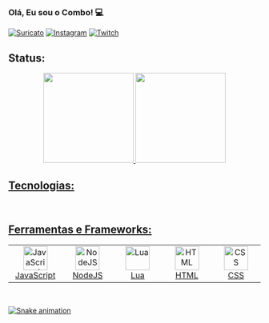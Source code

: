 ### Olá, Eu sou o Combo! 💻

[![Suricato](https://img.shields.io/badge/Discord-7289DA?style=for-the-badge&logo=discord&logoColor=white)](https://discord.gg/srcq9ffR24)
[![Instagram](https://img.shields.io/badge/Instagram-E4405F?style=for-the-badge&logo=instagram&logoColor=white)](https://www.instagram.com/vrp.combo/)
[![Twitch](https://img.shields.io/badge/Twitch-9146FF?style=for-the-badge&logo=twitch&logoColor=white)](https://www.twitch.tv/combofnt)

## Status:

<div align="center">
  <a href="https://github.com/diogonakasone">
  <img height="180em" src="https://github-readme-stats.vercel.app/api?username=combo0001&show_icons=true&theme=dracula&include_all_commits=true&count_private=true"/>
  <img height="180em" src="https://github-readme-stats.vercel.app/api/top-langs/?username=combo0001&layout=compact&langs_count=7&theme=dracula"/>
</div>
  
## Tecnologias:
  
<br />

## Ferramentas e Frameworks:

<table style="overflow:hidden">
  <tr>
    <td align="center" width="96">
      <a href="#javascript">
        <img src="https://upload.wikimedia.org/wikipedia/commons/thumb/9/99/Unofficial_JavaScript_logo_2.svg/1200px-Unofficial_JavaScript_logo_2.svg.png" width="48" height="48" alt="JavaScript1" />
      </a>
      <br>JavaScript
    </td>
    <td align="center" width="96">
      <a href="#nodejs">
        <img src="https://thidu.dev/images/Nodejs.svg" width="48" height="48" alt="NodeJS" />
      </a>
      <br>NodeJS
    </td>
    <td align="center" width="96">
      <a href="#lua">
        <img src="https://upload.wikimedia.org/wikipedia/commons/thumb/c/cf/Lua-Logo.svg/1200px-Lua-Logo.svg.png" width="48" height="48" alt="Lua" />
      </a>
      <br>Lua
    </td>
    <td align="center" width="96">
      <a href="#html">
        <img src="https://upload.wikimedia.org/wikipedia/commons/thumb/6/61/HTML5_logo_and_wordmark.svg/1200px-HTML5_logo_and_wordmark.svg.png" width="48" height="48" alt="HTML" />
      </a>
      <br>HTML
    </td>
    <td align="center" width="96">
      <a href="#css">
        <img src="https://llumine.com.br/wp-content/uploads/2018/03/css-logo-300x300.png" width="48" height="48" alt="CSS" />
      </a>
      <br>CSS
    </td>
  </tr>
</table>

<br />

![Snake animation](https://github.com/combo0001/combo0001/blob/output/github-contribution-grid-snake.svg)
